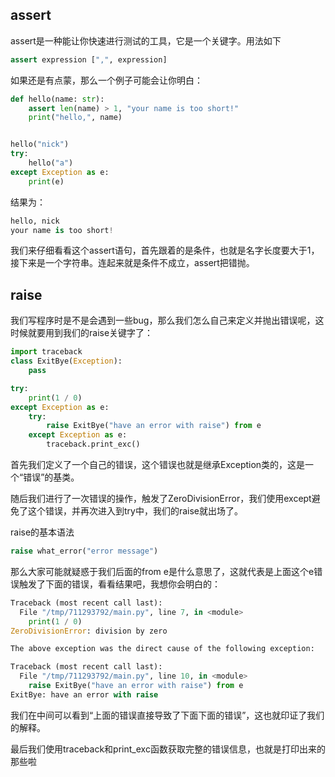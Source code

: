 ## assert
assert是一种能让你快速进行测试的工具，它是一个关键字。用法如下
```python
assert expression [",", expression]
```
如果还是有点蒙，那么一个例子可能会让你明白：
```python
def hello(name: str):
    assert len(name) > 1, "your name is too short!"
    print("hello,", name)


hello("nick")
try:
    hello("a")
except Exception as e:
    print(e)
```
结果为：
```python
hello, nick
your name is too short!
```
我们来仔细看看这个assert语句，首先跟着的是条件，也就是名字长度要大于1，接下来是一个字符串。连起来就是条件不成立，assert把错抛。
## raise

我们写程序时是不是会遇到一些bug，那么我们怎么自己来定义并抛出错误呢，这时候就要用到我们的raise关键字了：
```python
import traceback
class ExitBye(Exception):
    pass

try:
    print(1 / 0)
except Exception as e:
    try:
        raise ExitBye("have an error with raise") from e
    except Exception as e:
        traceback.print_exc()
```
首先我们定义了一个自己的错误，这个错误也就是继承Exception类的，这是一个“错误”的基类。

随后我们进行了一次错误的操作，触发了ZeroDivisionError，我们使用except避免了这个错误，并再次进入到try中，我们的raise就出场了。

raise的基本语法
```python
raise what_error("error message")
```
那么大家可能就疑惑于我们后面的from e是什么意思了，这就代表是上面这个e错误触发了下面的错误，看看结果吧，我想你会明白的：
```python
Traceback (most recent call last):
  File "/tmp/711293792/main.py", line 7, in <module>
    print(1 / 0)
ZeroDivisionError: division by zero

The above exception was the direct cause of the following exception:

Traceback (most recent call last):
  File "/tmp/711293792/main.py", line 10, in <module>
    raise ExitBye("have an error with raise") from e
ExitBye: have an error with raise
```
我们在中间可以看到“上面的错误直接导致了下面下面的错误”，这也就印证了我们的解释。

最后我们使用traceback和print_exc函数获取完整的错误信息，也就是打印出来的那些啦
<!--stackedit_data:
eyJoaXN0b3J5IjpbMjAxNDAwNDIxNl19
-->